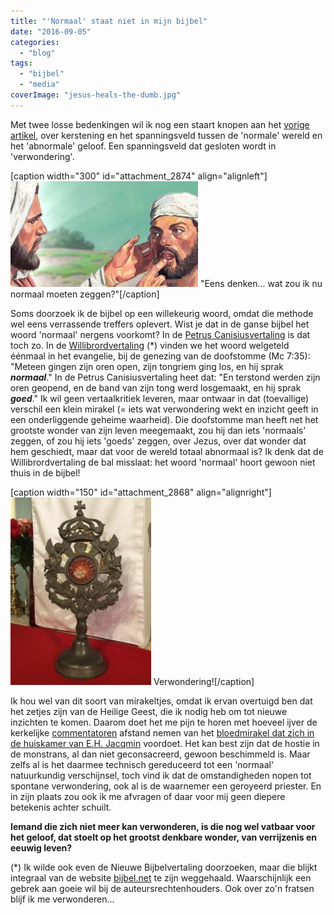 ```yaml
---
title: "'Normaal' staat niet in mijn bijbel"
date: "2016-09-05"
categories: 
  - "blog"
tags: 
  - "bijbel"
  - "media"
coverImage: "jesus-heals-the-dumb.jpg"
---
```


Met twee losse bedenkingen wil ik nog een staart knopen aan het [vorige artikel](/blog/geloven-normaal-of-abnormaal/), over kerstening en het spanningsveld tussen de 'normale' wereld en het 'abnormale' geloof. Een spanningsveld dat gesloten wordt in 'verwondering'.

\[caption width="300" id="attachment\_2874" align="alignleft"\]!["Eens denken... wat zou ik nu normaal moeten zeggen?"](images/jesus-heals-the-dumb-300x169.jpg) "Eens denken... wat zou ik nu normaal moeten zeggen?"\[/caption\]

Soms doorzoek ik de bijbel op een willekeurig woord, omdat die methode wel eens verrassende treffers oplevert. Wist je dat in de ganse bijbel het woord 'normaal' nergens voorkomt? In de [Petrus Canisiusvertaling](/blog/bijbelvertaling-petrus-canisius-studiebijbel-gratis-downloaden/) is dat toch zo. In de [Willibrordvertaling](http://bijbel.net/wb/?normaal) (\*) vinden we het woord welgeteld éénmaal in het evangelie, bij de genezing van de doofstomme (Mc 7:35): "Meteen gingen zijn oren open, zijn tongriem ging los, en hij sprak _**normaal**_." In de Petrus Canisiusvertaling heet dat: "En terstond werden zijn oren geopend, en de band van zijn tong werd losgemaakt, en hij sprak _**goed**_." Ik wil geen vertaalkritiek leveren, maar ontwaar in dat (toevallige) verschil een klein mirakel (= iets wat verwondering wekt en inzicht geeft in een onderliggende geheime waarheid). Die doofstomme man heeft net het grootste wonder van zijn leven meegemaakt, zou hij dan iets 'normaals' zeggen, of zou hij iets 'goeds' zeggen, over Jezus, over dat wonder dat hem geschiedt, maar dat voor de wereld totaal abnormaal is? Ik denk dat de Willibrordvertaling de bal misslaat: het woord 'normaal' hoort gewoon niet thuis in de bijbel!

\[caption width="150" id="attachment\_2868" align="alignright"\]![Verwondering!](images/bloedwonder-225x300.jpg) Verwondering!\[/caption\]

Ik hou wel van dit soort van mirakeltjes, omdat ik ervan overtuigd ben dat het zetjes zijn van de Heilige Geest, die ik nodig heb om tot nieuwe inzichten te komen. Daarom doet het me pijn te horen met hoeveel ijver de kerkelijke [commentatoren](http://www.hln.be/hln/nl/922/Nieuws/article/detail/2838935/2016/08/24/Bloedende-hostie-allicht-biochemische-reactie-in-brood.dhtml) afstand nemen van het [bloedmirakel dat zich in de huiskamer van E.H. Jacqmin](http://www.nieuwsblad.be/cnt/dmf20160824_02437216) voordoet. Het kan best zijn dat de hostie in de monstrans, al dan niet geconsacreerd, gewoon beschimmeld is. Maar zelfs al is het daarmee technisch gereduceerd tot een 'normaal' natuurkundig verschijnsel, toch vind ik dat de omstandigheden nopen tot spontane verwondering, ook al is de waarnemer een geroyeerd priester. En in zijn plaats zou ook ik me afvragen of daar voor mij geen diepere betekenis achter schuilt. 

**Iemand die zich niet meer kan verwonderen, is die nog wel vatbaar voor het geloof, dat stoelt op het grootst denkbare wonder, van verrijzenis en eeuwig leven?**

(\*) Ik wilde ook even de Nieuwe Bijbelvertaling doorzoeken, maar die blijkt integraal van de website [bijbel.net](http://bijbel.net/) te zijn weggehaald. Waarschijnlijk een gebrek aan goeie wil bij de auteursrechtenhouders. Ook over zo'n fratsen blijf ik me verwonderen...
